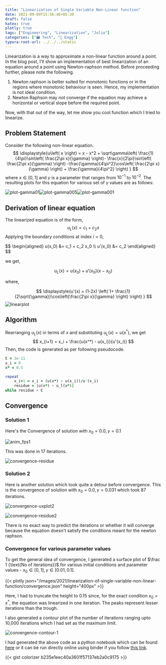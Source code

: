 ```yaml
---
title: "Linearization of Single Variable Non-Linear function"
date: 2021-09-09T15:56:46+05:30
draft: false
katex: true
plotly: true
tags: ["Engineering", "Linearization", "Julia"]
categories: ["🗃️ Tech", "🧰 Engg"]
typora-root-url: ../../../static
---
```


Linearization is a way to approximate a non-linear function around a point. In the blog post, I'll show an implementation of best linearization of an equation around a point using Newton-raphson method. Before proceeding further, please note the following.

1. Newton raphson is better suited for monotonic functions or in the regions where monotonic behaviour is seen. Hence, my implementation is not ideal condition.
2. Newton Raphson may not converge if the equation may achieve a horizontal or vertical slope before the required point.

Now, with that out of the way, let me show you cool function which I tried to linearize. 

## Problem Statement

Consider the following non-linear equation.
$$
\displaystyle{u\left( x \right) = x - x^2 + \sqrt\gamma\left( \frac{1}{4\pi}\sin\left( \frac{2\pi x}{\gamma} \right)- \frac{x}{2\pi}\sin\left( \frac{2\pi x}{\gamma} \right) -\frac{\gamma}{4\pi^2}\cos\left( \frac{2\pi x}{\gamma} \right) + \frac{\gamma}{4\pi^2} \right) }
$$
where $x \in [0,1]$ and $\gamma$ is a parameter that ranges from $10^{-1}$ to $10^{-2}$. The resulting plots for this equation for various set of $\gamma$ values are as follows:

![plot-gamma01](/images/2021/linearization-of-single-variable-non-linear-function/plot-gamma01.png)![plot-gamma005](/images/2021/linearization-of-single-variable-non-linear-function/plot-gamma005.png)![plot-gamma001](/images/2021/linearization-of-single-variable-non-linear-function/plot-gamma001.png)

## Derivation of linear equation

The linearized equation is of the form,
$$
\displaystyle{u_L(x) = c_1 + c_2 x}
$$
Applying the boundary conditions at index $i=0$,

<div>
$$
\begin{aligned}
	u(x_0) &= c_1 + c_2 x_0 \\
	u'(x_0) &= c_2
  \end{aligned}
$$
</div>

we get,

$$
\displaystyle{u_L(x) = u(x_0) + u'(x_0)(x-x_0)}
$$

where,

$$
\displaystyle{u'(x) = (1-2x) \left( 1+ \frac{1}{2\sqrt{\gamma}}\cos\left(\frac{2\pi x}{\gamma} \right) \right) }
$$
![linearplot](/images/2021/linearization-of-single-variable-non-linear-function/linearplot.png)

## Algorithm

Rearranging $u_L(x)$ in terms of $x$ and substituting $u_L(x) = u(x^*)$, we get
$$
x_{i+1} = x_i + \frac{u(x^*) - u(x_i)}{u'(x_i)}
$$
Then, the code is generated as per following pseudocode.

```fortran
Ɛ = 1e-11
x_i = 0
x* = 0.5

repeat
	x_i+1 = x_i + (u(x*) - u(x_i))/u'(x_i)
	residue = |u(x*) - u_l(x*)|
while residue > Ɛ
```

## Convergence

### Solution 1

Here's the Convergence of solution with $x_0=0.0, \gamma=0.1$

![anim_fps1](/images/2021/linearization-of-single-variable-non-linear-function/anim_fps1.gif)

This was done in 17 iterations.

![convergence-residue](/images/2021/linearization-of-single-variable-non-linear-function/convergence-residue.png)

### Solution 2

Here is another solution which took quite a detour before convergence. This is the convergence of solution with $x_0=0.0, \gamma=0.031$ which took 87 iterations.

![convergence-uxplot2](/images/2021/linearization-of-single-variable-non-linear-function/convergence-uxplot2.png)

![convergence-residue2](/images/2021/linearization-of-single-variable-non-linear-function/convergence-residue2.png)

There is no exact way to predict the iterations or whether it will converge because the equation doesn't satisfy the conditions meant for the newton raphson.

### Convergence for various parameter values

To get the general idea of convergence, I generated a surface plot of $\frac 1 {\text{No of iterations}}$ for various initial conditions and parameter values - $x_0\in[0,1], \gamma\in[0.01, 0.1]$.

{{< plotly json="/images/2021/linearization-of-single-variable-non-linear-function/convergence.json" height="400px" >}}

Here, I had to truncate the height to 0.15 since, for the exact condition $x_0 = x^*$, the equation was linearized in one iteration. The peaks represent lesser iterations than the trough.

I also generated a contour plot of the number of iterations ranging upto 10,000 iterations which I had set as the maximum limit.

![convergence-contour-1](/images/2021/linearization-of-single-variable-non-linear-function/convergence-contour-1.png)

I had generated the above code as a python notebook which can be found [here](https://github.com/colorizer/quasiengineer/raw/master/static/files/2021/linearization-of-single-variable-non-linear-function/linearization-of-single-variable-non-linear-function.ipynb) or it can be run directly online using binder if you follow [this link](https://mybinder.org/v2/gist/colorizer/b235e1eec40a3601f57137eb2a0c9175/dfd6b7d5856f563bfcd92af580543a40bf2d8708).

{{< gist colorizer b235e1eec40a3601f57137eb2a0c9175 >}}


